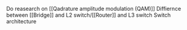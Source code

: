Do reasearch on [[Qadrature amplitude modulation (QAM)]]
Diffiernce between [[Bridge]] and L2 switch/[[Router]] and L3 switch
Switch architecture